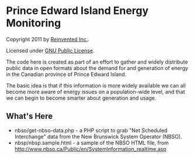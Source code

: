 Prince Edward Island Energy Monitoring
======================================

Copyright 2011 by [Reinvented Inc.](http://reinvented.net/).

Licensed under [GNU Public License](http://www.fsf.org/licensing/licenses/gpl.txt).

The code here is created as part of an effort to gather and widely distribute public data in open formats about the demand for and generation of energy in the Canadian province of Prince Edward Island.

The basic idea is that if this information is more widely available we can all become more aware of energy issues on a population-wide level, and that we can begin to become smarter about generation and usage.

What's Here
-----------

* nbso/get-nbso-data.php - a PHP script to grab "Net Scheduled Interchange" data from the New Brunswick System Operator (NBSO).
* nbsp/nbsp.sample.html - a sample of the NBSO HTML file, from http://www.nbso.ca/Public/en/SystemInformation_realtime.asp